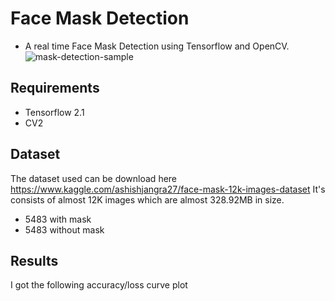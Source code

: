# Face Mask Detection
- A real time Face Mask Detection using Tensorflow and OpenCV.
![mask-detection-sample](https://user-images.githubusercontent.com/96339267/147085617-6e4f1038-bb64-4953-9ae2-d46971fbc1a5.jpg)

## Requirements
- Tensorflow 2.1
- CV2
## Dataset
 The dataset used can be download here https://www.kaggle.com/ashishjangra27/face-mask-12k-images-dataset
 It's consists of almost 12K images which are almost 328.92MB in size.
 - 5483 with mask
 - 5483 without mask
## Results
I got the following accuracy/loss curve plot

